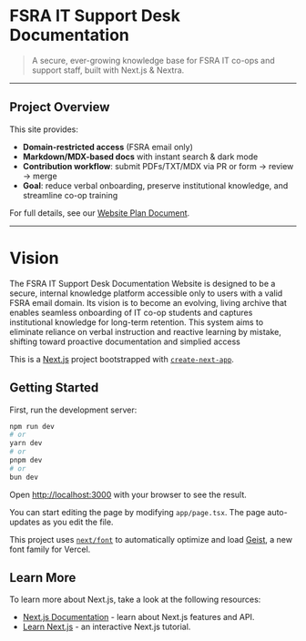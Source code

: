 # FSRA IT Support Desk Documentation

> A secure, ever-growing knowledge base for FSRA IT co-ops and support staff, built with Next.js & Nextra.

---

## Project Overview

This site provides:

- **Domain-restricted access** (FSRA email only)  
- **Markdown/MDX-based docs** with instant search & dark mode  
- **Contribution workflow**: submit PDFs/TXT/MDX via PR or form → review → merge  
- **Goal**: reduce verbal onboarding, preserve institutional knowledge, and streamline co-op training

For full details, see our [Website Plan Document](./Public/Website_Plan.pdf).

---

# Vision

The FSRA IT Support Desk Documentation Website is designed to be a secure, internal knowledge platform accessible only to users with a valid FSRA email domain. Its vision is to become an evolving, living archive that enables seamless onboarding of IT co-op students and captures
institutional knowledge for long-term retention. This system aims to eliminate reliance on verbal instruction and reactive learning by mistake, shifting toward proactive documentation and simplied access



This is a [Next.js](https://nextjs.org) project bootstrapped with [`create-next-app`](https://nextjs.org/docs/app/api-reference/cli/create-next-app).

## Getting Started

First, run the development server:

```bash
npm run dev
# or
yarn dev
# or
pnpm dev
# or
bun dev
```

Open [http://localhost:3000](http://localhost:3000) with your browser to see the result.

You can start editing the page by modifying `app/page.tsx`. The page auto-updates as you edit the file.

This project uses [`next/font`](https://nextjs.org/docs/app/building-your-application/optimizing/fonts) to automatically optimize and load [Geist](https://vercel.com/font), a new font family for Vercel.

## Learn More

To learn more about Next.js, take a look at the following resources:

- [Next.js Documentation](https://nextjs.org/docs) - learn about Next.js features and API.
- [Learn Next.js](https://nextjs.org/learn) - an interactive Next.js tutorial.
